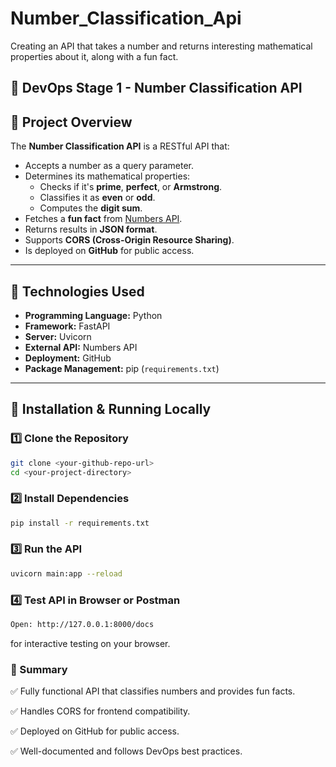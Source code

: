 # Number_Classification_Api
Creating an API that takes a number and returns interesting mathematical properties about it, along with a fun fact.

## 📌 DevOps Stage 1 - Number Classification API

## **📖 Project Overview**
The **Number Classification API** is a RESTful API that:
- Accepts a number as a query parameter.
- Determines its mathematical properties:
  - Checks if it's **prime**, **perfect**, or **Armstrong**.
  - Classifies it as **even** or **odd**.
  - Computes the **digit sum**.
- Fetches a **fun fact** from [Numbers API](http://numbersapi.com/).
- Returns results in **JSON format**.
- Supports **CORS (Cross-Origin Resource Sharing)**.
- Is deployed on **GitHub** for public access.

---

## **📌 Technologies Used**
- **Programming Language:** Python
- **Framework:** FastAPI
- **Server:** Uvicorn
- **External API:** Numbers API
- **Deployment:** GitHub
- **Package Management:** pip (`requirements.txt`)

---


## 📌 Installation & Running Locally

### 1️⃣ Clone the Repository
```bash
git clone <your-github-repo-url>
cd <your-project-directory>
```
### 2️⃣ Install Dependencies
```bash
pip install -r requirements.txt
```
### 3️⃣ Run the API
```bash
uvicorn main:app --reload
```
### 4️⃣ Test API in Browser or Postman
```bash 
Open: http://127.0.0.1:8000/docs 
```
for interactive testing on your browser.

### 📌 Summary
✅ Fully functional API that classifies numbers and provides fun facts.

✅ Handles CORS for frontend compatibility.

✅ Deployed on GitHub for public access.

✅ Well-documented and follows DevOps best practices.